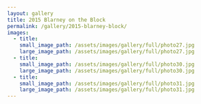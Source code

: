 ```yaml
---
layout: gallery
title: 2015 Blarney on the Block
permalink: /gallery/2015-blarney-block/
images:
  - title:
    small_image_path: /assets/images/gallery/full/photo27.jpg
    large_image_path: /assets/images/gallery/full/photo27.jpg
  - title:
    small_image_path: /assets/images/gallery/full/photo30.jpg
    large_image_path: /assets/images/gallery/full/photo30.jpg
  - title:
    small_image_path: /assets/images/gallery/full/photo31.jpg
    large_image_path: /assets/images/gallery/full/photo31.jpg
---
```



